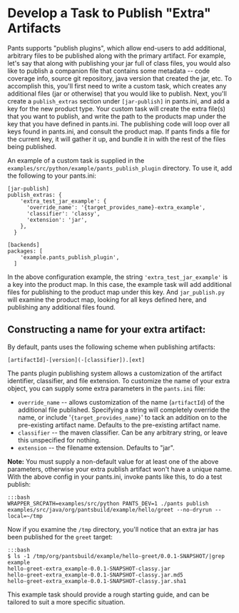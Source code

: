 Develop a Task to Publish "Extra" Artifacts
===========================================

Pants supports "publish plugins", which allow end-users to add
additional, arbitrary files to be published along with the primary
artifact. For example, let's say that along with publishing your jar
full of class files, you would also like to publish a companion file
that contains some metadata -- code coverage info, source git
repository, java version that created the jar, etc. To accomplish this,
you'll first need to write a custom task, which creates any additional
files (jar or otherwise) that you would like to publish. Next, you'll
create a `publish_extras` section under `[jar-publish]` in pants.ini,
and add a key for the new product type. Your custom task will create the
extra file(s) that you want to publish, and write the path to the
products map under the key that you have defined in pants.ini. The
publishing code will loop over all keys found in pants.ini, and consult
the product map. If pants finds a file for the current key, it will
gather it up, and bundle it in with the rest of the files being
published.

An example of a custom task is supplied in the
`examples/src/python/example/pants_publish_plugin` directory. To use it,
add the following to your pants.ini:

    [jar-publish]
    publish_extras: {
        'extra_test_jar_example': {
          'override_name': '{target_provides_name}-extra_example',
          'classifier': 'classy',
          'extension': 'jar',
        },
      }

    [backends]
    packages: [
        'example.pants_publish_plugin',
      ]

In the above configuration example, the string
`'extra_test_jar_example'` is a key into the product map. In this case,
the example task will add additional files for publishing to the product
map under this key. And `jar_publish.py` will examine the product map,
looking for all keys defined here, and publishing any additional files
found.

Constructing a name for your extra artifact:
--------------------------------------------

By default, pants uses the following scheme when publishing artifacts:

    [artifactId]-[version](-[classifier]).[ext]

The pants plugin publishing system allows a customization of the
artifact identifier, classifier, and file extension. To customize the
name of your extra object, you can supply some extra parameters in the
`pants.ini` file:

+   `override_name` -- allows customization of the name (`artifactId`)
    of the additional file published. Specifying a string will
    completely override the name, or include
    '`{target_provides_name}`' to tack an addition on to the
    pre-existing artifact name. Defaults to the pre-existing artifact
    name.
+   `classifier` -- the maven classifier. Can be any arbitrary string,
    or leave this unspecified for nothing.
+   `extension` -- the filename extension. Defaults to "jar".

**Note:** You must supply a non-default value for at least one of the
above parameters, otherwise your extra publish artifact won't have a
unique name. With the above config in your pants.ini, invoke pants like
this, to do a test publish:

    :::bash
    WRAPPER_SRCPATH=examples/src/python PANTS_DEV=1 ./pants publish examples/src/java/org/pantsbuild/example/hello/greet --no-dryrun --local=~/tmp

Now if you examine the `/tmp` directory, you'll notice that an extra jar
has been published for the `greet` target:

    :::bash
    $ ls -1 /tmp/org/pantsbuild/example/hello-greet/0.0.1-SNAPSHOT/|grep example
    hello-greet-extra_example-0.0.1-SNAPSHOT-classy.jar
    hello-greet-extra_example-0.0.1-SNAPSHOT-classy.jar.md5
    hello-greet-extra_example-0.0.1-SNAPSHOT-classy.jar.sha1

This example task should provide a rough starting guide, and can be
tailored to suit a more specific situation.

